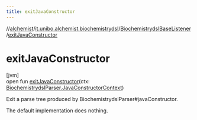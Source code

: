 ```yaml
---
title: exitJavaConstructor
---
```

//[alchemist](../../../index.html)/[it.unibo.alchemist.biochemistrydsl](../index.html)/[BiochemistrydslBaseListener](index.html)/[exitJavaConstructor](exit-java-constructor.html)



# exitJavaConstructor



[jvm]\
open fun [exitJavaConstructor](exit-java-constructor.html)(ctx: [BiochemistrydslParser.JavaConstructorContext](../-biochemistrydsl-parser/-java-constructor-context/index.html))



Exit a parse tree produced by BiochemistrydslParser#javaConstructor. 



The default implementation does nothing.




